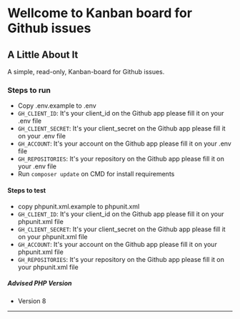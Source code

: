 # Wellcome to Kanban board for Github issues

## A Little About It

A simple, read-only, Kanban-board for Github issues.

### Steps to run
*  Copy .env.example to .env
*  `GH_CLIENT_ID`: It's your client_id on the Github app please fill it on your .env file
*  `GH_CLIENT_SECRET`: It's your client_secret on the Github app please fill it on your .env file
*  `GH_ACCOUNT`: It's your account on the Github app please fill it on your .env file
*  `GH_REPOSITORIES`: It's your repository on the Github app please fill it on your .env file
*  Run `composer update` on CMD for install requirements 

#### Steps to test
*  copy phpunit.xml.example to phpunit.xml
*  `GH_CLIENT_ID`: It's your client_id on the Github app please fill it on your phpunit.xml file
*  `GH_CLIENT_SECRET`: It's your client_secret on the Github app please fill it on your phpunit.xml file
*  `GH_ACCOUNT`: It's your account on the Github app please fill it on your phpunit.xml file
*  `GH_REPOSITORIES`: It's your repository on the Github app please fill it on your phpunit.xml file

##### Advised PHP Version
- Version 8
----